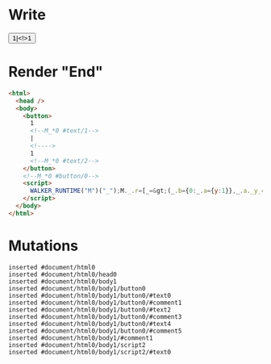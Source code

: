 # Write
  <button>1<!--M_*0 #text/1-->|<!>1<!--M_*0 #text/2--></button><!--M_*0 #button/0--><script>WALKER_RUNTIME("M")("_");M._.r=[_=>(_.b={0:_.a={y:1}},_.a._y_change=_._["packages/translator-tags/src/__tests__/fixtures/let-tag-controllable-id/template.marko_0/handler"](_.a),_.b),0,"packages/translator-tags/src/__tests__/fixtures/let-tag-controllable-id/template.marko_0__y_change_y",0];M._.w()</script>


# Render "End"
```html
<html>
  <head />
  <body>
    <button>
      1
      <!--M_*0 #text/1-->
      |
      <!---->
      1
      <!--M_*0 #text/2-->
    </button>
    <!--M_*0 #button/0-->
    <script>
      WALKER_RUNTIME("M")("_");M._.r=[_=&gt;(_.b={0:_.a={y:1}},_.a._y_change=_._["packages/translator-tags/src/__tests__/fixtures/let-tag-controllable-id/template.marko_0/handler"](_.a),_.b),0,"packages/translator-tags/src/__tests__/fixtures/let-tag-controllable-id/template.marko_0__y_change_y",0];M._.w()
    </script>
  </body>
</html>
```

# Mutations
```
inserted #document/html0
inserted #document/html0/head0
inserted #document/html0/body1
inserted #document/html0/body1/button0
inserted #document/html0/body1/button0/#text0
inserted #document/html0/body1/button0/#comment1
inserted #document/html0/body1/button0/#text2
inserted #document/html0/body1/button0/#comment3
inserted #document/html0/body1/button0/#text4
inserted #document/html0/body1/button0/#comment5
inserted #document/html0/body1/#comment1
inserted #document/html0/body1/script2
inserted #document/html0/body1/script2/#text0
```